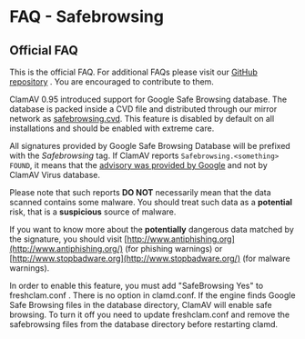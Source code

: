 # FAQ - Safebrowsing #

## Official FAQ ##

This is the official FAQ. For additional FAQs please visit our [GitHub repository](https://github.com/vrtadmin/clamav-faq) . You are encouraged to contribute to them.

ClamAV 0.95 introduced support for Google Safe Browsing database.
The database is packed inside a CVD file and distributed through our mirror network as [safebrowsing.cvd](http://db.local.clamav.net/safebrowsing.cvd).
This feature is disabled by default on all installations and should be enabled with extreme care.

All signatures provided by Google Safe Browsing Database will be prefixed with the _Safebrowsing_ tag. If ClamAV reports <code>Safebrowsing.&lt;something&gt; FOUND</code>, it means that the [advisory was provided by Google](http://code.google.com/support/bin/answer.py?answer=70015) and not by ClamAV Virus database.

Please note that such reports __DO NOT__ necessarily mean that the data scanned contains some malware. You should treat such data as a __potential__ risk, that is a __suspicious__ source of malware.

If you want to know more about the __potentially__ dangerous data matched by the signature, you should visit [http://www.antiphishing.org](http://www.antiphishing.org/) (for phishing warnings) or [http://www.stopbadware.org](http://www.stopbadware.org/) (for malware warnings). 

In order to enable this feature, you must add "SafeBrowsing Yes" to freshclam.conf . 
There is no option in clamd.conf. If the engine finds Google Safe Browsing files in the database directory, ClamAV will enable safe browsing. To turn it off you need to update freshclam.conf and remove the safebrowsing files from the database directory before restarting clamd.                                                    
